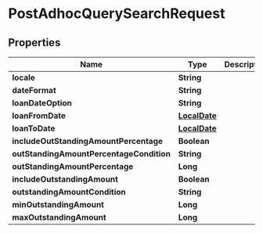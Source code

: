 # PostAdhocQuerySearchRequest

## Properties
Name | Type | Description | Notes
------------ | ------------- | ------------- | -------------
**locale** | **String** |  |  [optional]
**dateFormat** | **String** |  |  [optional]
**loanDateOption** | **String** |  |  [optional]
**loanFromDate** | [**LocalDate**](LocalDate.md) |  |  [optional]
**loanToDate** | [**LocalDate**](LocalDate.md) |  |  [optional]
**includeOutStandingAmountPercentage** | **Boolean** |  |  [optional]
**outStandingAmountPercentageCondition** | **String** |  |  [optional]
**outStandingAmountPercentage** | **Long** |  |  [optional]
**includeOutstandingAmount** | **Boolean** |  |  [optional]
**outstandingAmountCondition** | **String** |  |  [optional]
**minOutstandingAmount** | **Long** |  |  [optional]
**maxOutstandingAmount** | **Long** |  |  [optional]
